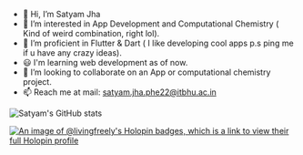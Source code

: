 - 👋 Hi, I’m Satyam Jha
- 👀 I’m interested in App Development and Computational Chemistry ( Kind of weird combination, right lol).
- 🌱 I’m proficient in  Flutter & Dart ( I like developing cool apps p.s ping me if u have any crazy ideas).
- 😃 I'm learning web development as of now.
- 💞️ I’m looking to collaborate on an App or computational chemistry project.
- 📫 Reach me at mail: satyam.jha.phe22@itbhu.ac.in

![Satyam's GitHub stats](https://github-readme-stats.vercel.app/api?username=may-tas&show_icons=true&theme=radical)

[![An image of @livingfreely's Holopin badges, which is a link to view their full Holopin profile](https://holopin.me/livingfreely)](https://holopin.io/@livingfreely)
